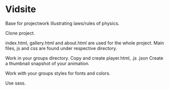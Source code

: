 # Vidsite

Base for projectwork illustrating laws/rules of physics.

Clone project.

index.html, gallery.html and about.html are used for the whole project.
Main files, js and css are found under respective directory.

Work in your groups directory.
Copy and create player.html, .js .json 
Create a thumbnail snapshot of your animation.

Work with your groups styles for fonts and colors.

Use sass.
